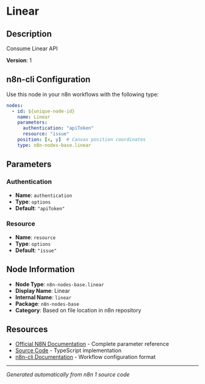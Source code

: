 # Linear

## Description

Consume Linear API

**Version**: 1

## n8n-cli Configuration

Use this node in your n8n workflows with the following type:

```yaml
nodes:
  - id: ${unique-node-id}
    name: Linear
    parameters:
      authentication: "apiToken"
      resource: "issue"
    position: [x, y]  # Canvas position coordinates
    type: n8n-nodes-base.linear
```

## Parameters

### Authentication

- **Name**: `authentication`
- **Type**: `options`
- **Default**: `"apiToken"`

### Resource

- **Name**: `resource`
- **Type**: `options`
- **Default**: `"issue"`


## Node Information

- **Node Type**: `n8n-nodes-base.linear`
- **Display Name**: Linear
- **Internal Name**: `linear`
- **Package**: `n8n-nodes-base`
- **Category**: Based on file location in n8n repository

## Resources

- [Official N8N Documentation](https://docs.n8n.io/integrations/builtin/app-nodes/n8n-nodes-base.linear/) - Complete parameter reference
- [Source Code](https://github.com/n8n-io/n8n/blob/master/packages/nodes-base/nodes/Linear/Linear.node.ts) - TypeScript implementation
- [n8n-cli Documentation](https://github.com/edenreich/n8n-cli) - Workflow configuration format

---
*Generated automatically from n8n 1 source code*
